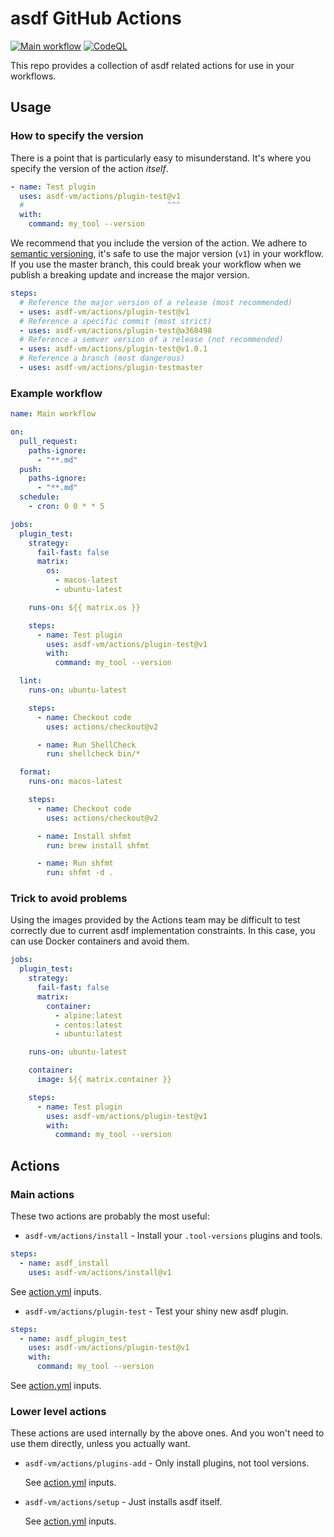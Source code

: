 # asdf GitHub Actions

[![Main workflow](https://github.com/asdf-vm/actions/workflows/Main%20workflow/badge.svg?branch=master)](https://github.com/asdf-vm/actions/actions)
[![CodeQL](https://github.com/asdf-vm/actions/workflows/CodeQL/badge.svg?branch=master)](https://github.com/asdf-vm/actions/actions)

This repo provides a collection of asdf related actions for use in your
workflows.

## Usage

### How to specify the version

There is a point that is particularly easy to misunderstand. It's where you
specify the version of the action _itself_.

```yml
- name: Test plugin
  uses: asdf-vm/actions/plugin-test@v1
  #                                ^^^
  with:
    command: my_tool --version
```

We recommend that you include the version of the action. We adhere to
[semantic versioning](https://semver.org), it's safe to use the major version
(`v1`) in your workflow. If you use the master branch, this could break your
workflow when we publish a breaking update and increase the major version.

```yml
steps:
  # Reference the major version of a release (most recommended)
  - uses: asdf-vm/actions/plugin-test@v1
  # Reference a specific commit (most strict)
  - uses: asdf-vm/actions/plugin-test@a368498
  # Reference a semver version of a release (not recommended)
  - uses: asdf-vm/actions/plugin-test@v1.0.1
  # Reference a branch (most dangerous)
  - uses: asdf-vm/actions/plugin-testmaster
```

### Example workflow

```yml
name: Main workflow

on:
  pull_request:
    paths-ignore:
      - "**.md"
  push:
    paths-ignore:
      - "**.md"
  schedule:
    - cron: 0 0 * * 5

jobs:
  plugin_test:
    strategy:
      fail-fast: false
      matrix:
        os:
          - macos-latest
          - ubuntu-latest

    runs-on: ${{ matrix.os }}

    steps:
      - name: Test plugin
        uses: asdf-vm/actions/plugin-test@v1
        with:
          command: my_tool --version

  lint:
    runs-on: ubuntu-latest

    steps:
      - name: Checkout code
        uses: actions/checkout@v2

      - name: Run ShellCheck
        run: shellcheck bin/*

  format:
    runs-on: macos-latest

    steps:
      - name: Checkout code
        uses: actions/checkout@v2

      - name: Install shfmt
        run: brew install shfmt

      - name: Run shfmt
        run: shfmt -d .
```

### Trick to avoid problems

Using the images provided by the Actions team may be difficult to test correctly
due to current asdf implementation constraints. In this case, you can use Docker
containers and avoid them.

```yml
jobs:
  plugin_test:
    strategy:
      fail-fast: false
      matrix:
        container:
          - alpine:latest
          - centos:latest
          - ubuntu:latest

    runs-on: ubuntu-latest

    container:
      image: ${{ matrix.container }}

    steps:
      - name: Test plugin
        uses: asdf-vm/actions/plugin-test@v1
        with:
          command: my_tool --version
```

## Actions

### Main actions

These two actions are probably the most useful:

- `asdf-vm/actions/install` - Install your `.tool-versions` plugins and tools.

```yml
steps:
  - name: asdf_install
    uses: asdf-vm/actions/install@v1
```

See [action.yml](install/action.yml) inputs.

- `asdf-vm/actions/plugin-test` - Test your shiny new asdf plugin.

```yml
steps:
  - name: asdf_plugin_test
    uses: asdf-vm/actions/plugin-test@v1
    with:
      command: my_tool --version
```

See [action.yml](plugin-test/action.yml) inputs.

### Lower level actions

These actions are used internally by the above ones. And you won't need to use
them directly, unless you actually want.

- `asdf-vm/actions/plugins-add` - Only install plugins, not tool versions.

  See [action.yml](plugins-add/action.yml) inputs.

- `asdf-vm/actions/setup` - Just installs asdf itself.

  See [action.yml](setup/action.yml) inputs.
